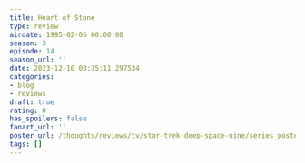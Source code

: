 ```yaml
---
title: Heart of Stone
type: review
airdate: 1995-02-06 00:00:00
season: 3
episode: 14
season_url: ''
date: 2023-12-10 03:35:11.297534
categories:
- blog
- reviews
draft: true
rating: 0
has_spoilers: false
fanart_url: ''
poster_url: /thoughts/reviews/tv/star-trek-deep-space-nine/series_poster.jpg
tags: []
---
```


